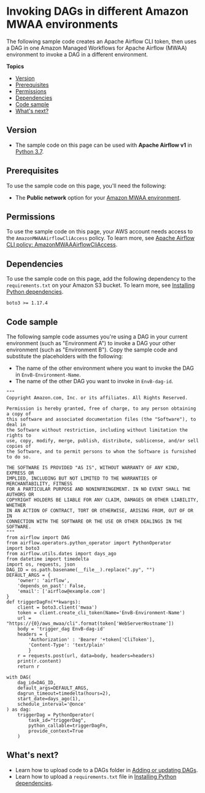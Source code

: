 # Invoking DAGs in different Amazon MWAA environments<a name="samples-trigger-dag-envab.xml"></a>

The following sample code creates an Apache Airflow CLI token, then uses a DAG in one Amazon Managed Workflows for Apache Airflow \(MWAA\) environment to invoke a DAG in a different environment\.

**Topics**
+ [Version](#samples-trigger-dag-envab.xml-version)
+ [Prerequisites](#samples-lambda-prereqs)
+ [Permissions](#samples-lambda-permissions)
+ [Dependencies](#samples-sql-server-dependencies)
+ [Code sample](#samples-trigger-dag-envab-code)
+ [What's next?](#samples-trigger-dag-envab.xml-next-up)

## Version<a name="samples-trigger-dag-envab.xml-version"></a>
+ The sample code on this page can be used with **Apache Airflow v1** in [Python 3\.7](https://www.python.org/dev/peps/pep-0537/)\.

## Prerequisites<a name="samples-lambda-prereqs"></a>

To use the sample code on this page, you'll need the following:
+ The **Public network** option for your [Amazon MWAA environment](get-started.md)\.

## Permissions<a name="samples-lambda-permissions"></a>

To use the sample code on this page, your AWS account needs access to the `AmazonMWAAAirflowCliAccess` policy\. To learn more, see [Apache Airflow CLI policy: AmazonMWAAAirflowCliAccess](access-policies.md)\.

## Dependencies<a name="samples-sql-server-dependencies"></a>

To use the sample code on this page, add the following dependency to the `requirements.txt` on your Amazon S3 bucket\. To learn more, see [Installing Python dependencies](working-dags-dependencies.md)\.

```
boto3 >= 1.17.4
```

## Code sample<a name="samples-trigger-dag-envab-code"></a>

The following sample code assumes you're using a DAG in your current environment \(such as "Environment A"\) to invoke a DAG your other environment \(such as "Environment B"\)\. Copy the sample code and substitute the placeholders with the following:
+ The name of the other environment where you want to invoke the DAG in `EnvB-Environment-Name`\.
+ The name of the other DAG you want to invoke in `EnvB-dag-id`\.

```
"""
Copyright Amazon.com, Inc. or its affiliates. All Rights Reserved.
 
Permission is hereby granted, free of charge, to any person obtaining a copy of
this software and associated documentation files (the "Software"), to deal in
the Software without restriction, including without limitation the rights to
use, copy, modify, merge, publish, distribute, sublicense, and/or sell copies of
the Software, and to permit persons to whom the Software is furnished to do so.
 
THE SOFTWARE IS PROVIDED "AS IS", WITHOUT WARRANTY OF ANY KIND, EXPRESS OR
IMPLIED, INCLUDING BUT NOT LIMITED TO THE WARRANTIES OF MERCHANTABILITY, FITNESS
FOR A PARTICULAR PURPOSE AND NONINFRINGEMENT. IN NO EVENT SHALL THE AUTHORS OR
COPYRIGHT HOLDERS BE LIABLE FOR ANY CLAIM, DAMAGES OR OTHER LIABILITY, WHETHER
IN AN ACTION OF CONTRACT, TORT OR OTHERWISE, ARISING FROM, OUT OF OR IN
CONNECTION WITH THE SOFTWARE OR THE USE OR OTHER DEALINGS IN THE SOFTWARE.
"""
from airflow import DAG
from airflow.operators.python_operator import PythonOperator
import boto3
from airflow.utils.dates import days_ago
from datetime import timedelta
import os, requests, json
DAG_ID = os.path.basename(__file__).replace(".py", "")
DEFAULT_ARGS = {
    'owner': 'airflow',
    'depends_on_past': False,
    'email': ['airflow@example.com']
}
def triggerDagFn(**kwargs):
    client = boto3.client('mwaa')
    token = client.create_cli_token(Name='EnvB-Environment-Name')
    url = "https://{0}/aws_mwaa/cli".format(token['WebServerHostname'])
    body = 'trigger_dag EnvB-dag-id'
    headers = {
        'Authorization' : 'Bearer '+token['CliToken'],
        'Content-Type': 'text/plain'
        }
    r = requests.post(url, data=body, headers=headers)
    print(r.content)
    return r

with DAG(
    dag_id=DAG_ID,
    default_args=DEFAULT_ARGS,
    dagrun_timeout=timedelta(hours=2),
    start_date=days_ago(1),
    schedule_interval='@once'
) as dag:
    triggerDag = PythonOperator(
        task_id="triggerDag",
        python_callable=triggerDagFn,
        provide_context=True 
    )
```

## What's next?<a name="samples-trigger-dag-envab.xml-next-up"></a>
+ Learn how to upload code to a DAGs folder in [Adding or updating DAGs](configuring-dag-folder.md)\.
+ Learn how to upload a `requirements.txt` file in [Installing Python dependencies](working-dags-dependencies.md)\.